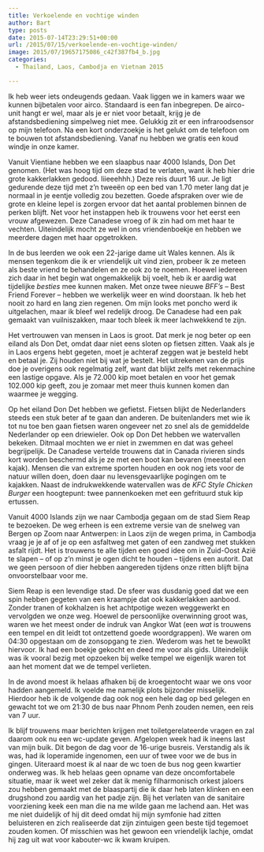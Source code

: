 ```yaml
---
title: Verkoelende en vochtige winden
author: Bart
type: posts
date: 2015-07-14T23:29:51+00:00
url: /2015/07/15/verkoelende-en-vochtige-winden/
image: 2015/07/19657175086_c42f387fb4_b.jpg
categories:
  - Thailand, Laos, Cambodja en Vietnam 2015

---
```

Ik heb weer iets ondeugends gedaan. Vaak liggen we in kamers waar we kunnen bijbetalen voor airco. Standaard is een fan inbegrepen. De airco-unit hangt er wel, maar als je er niet voor betaalt, krijg je de afstandsbediening simpelweg niet mee. Gelukkig zit er een infraroodsensor op mijn telefoon. Na een kort onderzoekje is het gelukt om de telefoon om te bouwen tot afstandsbediening. Vanaf nu hebben we gratis een koud windje in onze kamer.

Vanuit Vientiane hebben we een slaapbus naar 4000 Islands, Don Det genomen. (Het was hoog tijd om deze stad te verlaten, want ik heb hier drie grote kakkerlakken gedood. Iiieeehhh.) Deze reis duurt 16 uur. Je ligt gedurende deze tijd met z&#8217;n tweeën op een bed van 1.70 meter lang dat je normaal in je eentje volledig zou bezetten. Goede afspraken over wie de grote en kleine lepel is zorgen ervoor dat het aantal problemen binnen de perken blijft. Net voor het instappen heb ik trouwens voor het eerst een vrouw afgewezen. Deze Canadese vroeg of ik zin had om met haar te vechten. Uiteindelijk mocht ze wel in ons vriendenboekje en hebben we meerdere dagen met haar opgetrokken.

In de bus leerden we ook een 22-jarige dame uit Wales kennen. Als ik mensen tegenkom die ik er vriendelijk uit vind zien, probeer ik ze meteen als beste vriend te behandelen en ze ook zo te noemen. Hoewel iedereen zich daar in het begin wat ongemakkelijk bij voelt, heb ik er aardig wat tijdelijke _besties_ mee kunnen maken. Met onze twee nieuwe _BFF&#8217;s_ &#8211; Best Friend Forever &#8211; hebben we werkelijk weer en wind doorstaan. Ik heb het nooit zo hard en lang zien regenen. Om mijn looks met poncho werd ik uitgelachen, maar ik bleef wel redelijk droog. De Canadese had een pak gemaakt van vuilniszakken, maar toch bleek ik meer lachwekkend te zijn.

Het vertrouwen van mensen in Laos is groot. Dat merk je nog beter op een eiland als Don Det, omdat daar niet eens sloten op fietsen zitten. Vaak als je in Laos ergens hebt gegeten, moet je achteraf zeggen wat je besteld hebt en betaal je. Zij houden niet bij wat je bestelt. Het uitrekenen van de prijs doe je overigens ook regelmatig zelf, want dat blijkt zelfs met rekenmachine een lastige opgave. Als je 72.000 kip moet betalen en voor het gemak 102.000 kip geeft, zou je zomaar met meer thuis kunnen komen dan waarmee je wegging.

Op het eiland Don Det hebben we gefietst. Fietsen blijkt de Nederlanders steeds een stuk beter af te gaan dan anderen. De buitenlanders met wie ik tot nu toe ben gaan fietsen waren ongeveer net zo snel als de gemiddelde Nederlander op een driewieler. Ook op Don Det hebben we watervallen bekeken. Ditmaal mochten we er niet in zwemmen en dat was geheel begrijpelijk. De Canadese vertelde trouwens dat in Canada rivieren sinds kort worden beschermd als je ze met een boot kan bevaren (meestal een kajak). Mensen die van extreme sporten houden en ook nog iets voor de natuur willen doen, doen daar nu levensgevaarlijke pogingen om te kajakken. Naast de indrukwekkende watervallen was de _KFC Style Chicken Burger_ een hoogtepunt: twee pannenkoeken met een gefrituurd stuk kip ertussen.

Vanuit 4000 Islands zijn we naar Cambodja gegaan om de stad Siem Reap te bezoeken. De weg erheen is een extreme versie van de snelweg van Bergen op Zoom naar Antwerpen: in Laos zijn de wegen prima, in Cambodja vraag je je af of je op een asfaltweg met gaten of een zandweg met stukken asfalt rijdt. Het is trouwens te alle tijden een goed idee om in Zuid-Oost Azië te slapen &#8211; of op z&#8217;n minst je ogen dicht te houden &#8211; tijdens een autorit. Dat we geen persoon of dier hebben aangereden tijdens onze ritten blijft bijna onvoorstelbaar voor me.

Siem Reap is een levendige stad. De sfeer was dusdanig goed dat we een spin hebben gegeten van een kraampje dat ook kakkerlakken aanbood. Zonder tranen of kokhalzen is het achtpotige wezen weggewerkt en vervolgden we onze weg. Hoewel de persoonlijke overwinning groot was, waren we het meest onder de indruk van Angkor Wat (een _wat_ is trouwens een tempel en dit leidt tot ontzettend goede woordgrappen). We waren om 04:30 opgestaan om de zonsopgang te zien. Wederom was het te bewolkt hiervoor. Ik had een boekje gekocht en deed me voor als gids. Uiteindelijk was ik vooral bezig met opzoeken bij welke tempel we eigenlijk waren tot aan het moment dat we de tempel verlieten.

In de avond moest ik helaas afhaken bij de kroegentocht waar we ons voor hadden aangemeld. Ik voelde me namelijk plots bijzonder misselijk. Hierdoor heb ik de volgende dag ook nog een hele dag op bed gelegen en gewacht tot we om 21:30 de bus naar Phnom Penh zouden nemen, een reis van 7 uur.

Ik blijf trouwens maar berichten krijgen met toiletgerelateerde vragen en zal daarom ook nu een wc-update geven. Afgelopen week had ik ineens last van mijn buik. Dit begon de dag voor de 16-urige busreis. Verstandig als ik was, had ik loperamide ingenomen, een uur of twee voor we de bus in gingen. Uiteraard moest ik al naar de wc toen de bus nog geen kwartier onderweg was. Ik heb helaas geen opname van deze oncomfortabele situatie, maar ik weet wel zeker dat ik menig filharmonisch orkest jaloers zou hebben gemaakt met de blaaspartij die ik daar heb laten klinken en een drugshond zou aardig van het padje zijn. Bij het verlaten van de sanitaire voorziening keek een man die na me wilde gaan me lachend aan. Het was me niet duidelijk of hij dit deed omdat hij mijn symfonie had zitten beluisteren en zich realiseerde dat zijn zintuigen geen beste tijd tegemoet zouden komen. Of misschien was het gewoon een vriendelijk lachje, omdat hij zag uit wat voor kabouter-wc ik kwam kruipen.
